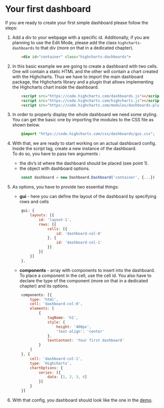 Your first dashboard
===

If you are ready to create your first simple dashboard please follow the steps:

1. Add a div to your webpage with a specific id. Additionally, if you are planning to use the Edit Mode, please add the class `highcharts-dashboards` to that div (more on that in a dedicated chapter).

    ```html
        <div id="container" class="highcharts-dashboards">
    ```

2. In this basic example we are going to create a dashboard with two cells. One will contain a static HTML and the other will contain a chart created with the Highcharts.
Thus we have to import the main dashboard package, the Highcharts library and a plugin that allows implementing the Highcharts chart inside the dashboard.

    ```html
        <script src="https://code.highcharts.com/dashboards.js"></script>
        <script src="https://code.highcharts.com/highcharts.js"></script>
        <script src="https://code.highcharts.com/modules/dashboards-plugin.js"></script>
    ```

3. In order to properly display the whole dashboard we need some styling. You can get the basic one by importing the modules to the CSS file as shown below.

    ```css
        @import "https://code.highcharts.com/css/dashboards/gui.css";
    ```

4. With that, we are ready to start working on an actual dashboard config. Inside the script tag, create a new instance of the dashboard. <br>
    To do so, you have to pass two arguments :
    * the div’s id where the dashboard should be placed (see point 1).
    * the object with dashboard options.


    ```js
        const dashboard = new Dashboard.Dashboard('container', {...})
    ```

5.  As options, you have to provide two essential things:
    * __gui__ - here you can define the layout of the dashboard by specifying rows and cells

    ```js
        gui: {
            layouts: [{
                id: 'layout-1',
                rows: [{
                    cells: [{
                        id: 'dashboard-col-0'
                    }, {
                        id: 'dashboard-col-1'
                    }]
                }]
            }]
        },
    ```

    * __components__ - array with components to insert into the dashboard. To place a component in the cell, use the cell id. You also have to declare the type of the component (more on that in a dedicated chapter) and its options.

    ```js
        components: [{
            type: 'html',
            cell: 'dashboard-col-0',
            elements: [
                {
                    tagName: 'h1',
                    style: {
                        height: '400px',
                        'text-align': 'center'
                    },
                    textContent: 'Your first dashboard'
                }
            ]
        }, {
            cell: 'dashboard-col-1',
            type: 'Highcharts',
            chartOptions: {
                series: [{
                    data: [1, 2, 3, 4]
                }]
            }
        }]
    ```

6. With that config, you dashboard should look like the one in the [demo](https://jsfiddle.net/gh/get/library/pure/highcharts/highcharts/samples/dashboard/demos/your-first-dashboard).